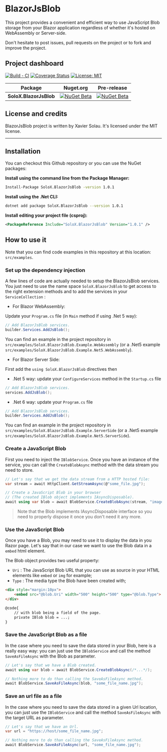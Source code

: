 # BlazorJsBlob

This project provides a convenient and efficient way to use JavaScript Blob storage from your Blazor application
regardless of whether it's hosted on WebAssembly or Server-side.

Don't hesitate to post issues, pull requests on the project or to fork and improve the project.

## Project dashboard

[![Build - CI](https://github.com/xaviersolau/BlazorJsBlob/actions/workflows/build-ci.yml/badge.svg)](https://github.com/xaviersolau/BlazorJsBlob/actions/workflows/build-ci.yml)
[![Coverage Status](https://coveralls.io/repos/github/xaviersolau/BlazorJsBlob/badge.svg?branch=main)](https://coveralls.io/github/xaviersolau/BlazorJsBlob?branch=main)
[![License: MIT](https://img.shields.io/badge/License-MIT-blue.svg)](LICENSE)

| Package                     | Nuget.org | Pre-release |
|-----------------------------|-----------|-----------|
|**SoloX.BlazorJsBlob**       |[![NuGet Beta](https://img.shields.io/nuget/v/SoloX.BlazorJsBlob.svg)](https://www.nuget.org/packages/SoloX.BlazorJsBlob)|[![NuGet Beta](https://img.shields.io/nuget/vpre/SoloX.BlazorJsBlob.svg)](https://www.nuget.org/packages/SoloX.BlazorJsBlob)|

## License and credits

BlazorJsBlob project is written by Xavier Solau. It's licensed under the MIT license.

 * * *

## Installation

You can checkout this Github repository or you can use the NuGet packages:

**Install using the command line from the Package Manager:**
```bash
Install-Package SoloX.BlazorJsBlob -version 1.0.1
```

**Install using the .Net CLI:**
```bash
dotnet add package SoloX.BlazorJsBlob --version 1.0.1
```

**Install editing your project file (csproj):**
```xml
<PackageReference Include="SoloX.BlazorJsBlob" Version="1.0.1" />
```

## How to use it

Note that you can find code examples in this repository at this location: `src/examples`.

### Set up the dependency injection

A few lines of code are actually needed to setup the BlazorJsBlob services.
You just need to use the name space `SoloX.BlazorJsBlob` to get access to
the right extension methods and to add the services in your `ServiceCollection` :

* For Blazor WebAssembly:

Update your `Program.cs` file (in `Main` method if using .Net 5 way):

```csharp
// Add BlazorJsBlob services.
builder.Services.AddJsBlob();
```

You can find an example in the project repository in `src/examples/SoloX.BlazorJsBlob.Example.WebAssembly`
(or a .Net5 example `src/examples/SoloX.BlazorJsBlob.Example.Net5.WebAssembly`).

* For Blazor Server Side:

First add the `using SoloX.BlazorJsBlob` directives then
- .Net 5 way: update your `ConfigureServices` method in the `Startup.cs` file
```csharp
// Add BlazorJsBlob services.
services.AddJsBlob();
```

- .Net 6 way: update your `Program.cs` file
```csharp
// Add BlazorJsBlob services.
builder.Services.AddJsBlob();
```

You can find an example in the project repository in `src/examples/SoloX.BlazorJsBlob.Example.ServerSide`
(or a .Net5 example `src/examples/SoloX.BlazorJsBlob.Example.Net5.ServerSide`).

### Create a JavaScript Blob

First you need to inject the `IBlobService`. Once you have an instance of the service, you can call the `CreateBlobAsync` method with
the data stream you need to store.

```csharp
// Let's say that we get the data stream from a HTTP hosted file:
var stream = await HttpClient.GetStreamAsync(@"some_file.jpg");

// Create a JavaScript Blob in your browser
// (The created IBlob object implements IAsyncDisposable).
await using var blob = await BlobService.CreateBlobAsync(stream, "image/jpeg");
```

> Note that the Blob implements IAsyncDisposable interface so you need to properly dispose it once you don't need it any more.

### Use the JavaScript Blob

Once you have a Blob, you may need to use it to display the data in you Razor page. Let's say that in our case we want to use the
Blob data in a `embed` html element.

The Blob object provides two useful property:
* `Uri` : The JavaScript Blob URL that you can use as source in your HTML elements like `embed` or `img` for example;
* `Type` : The media type the Blob have been created with;
 
```html
<div style="margin:10px">
    <embed src="@blob.Uri" width="500" height="500" type="@blob.Type">
</div>

@code{
    // with blob being a field of the page.
    private IBlob blob = ...;
}
```

### Save the JavaScript Blob as a file

In the case where you need to save the data stored in your Blob, here is a really easy way: you can just use the `IBlobService`
and call the method `SaveAsFileAsync` with the Blob as parameter.

```csharp
// Let's say that we have a Blob created.
await using var blob = await BlobService.CreateBlobAsync(/*...*/);

// Nothing more to do than calling the SaveAsFileAsync method.
await BlobService.SaveAsFileAsync(blob, "some_file_name.jpg");
```

### Save an url file as a file

In the case where you need to save the data stored in a given Url location, you can just use the `IBlobService`
and call the method `SaveAsFileAsync` with the target URL as parameter.

```csharp
// Let's say that we have an Url.
var url = "https://host/some_file_name.jpg";

// Nothing more to do than calling the SaveAsFileAsync method.
await BlobService.SaveAsFileAsync(url, "some_file_name.jpg");
```
